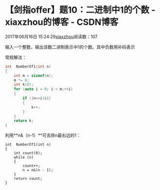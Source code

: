 # 【剑指offer】题10：二进制中1的个数 - xiaxzhou的博客 - CSDN博客





2017年06月16日 15:24:29[xiaxzhou](https://me.csdn.net/xiaxzhou)阅读数：107








> 
输入一个整数，输出该数二进制表示中1的个数。其中负数用补码表示


常规解法：

```cpp
int  NumberOf1(int n) 
{
    int m = sizeof(n);
    m *= 8;
    int k(0);
    for (auto i = 0; i < m;++i)
    {
        if ((n>>i)&1)
        {
            k++;
        }
    }
    return k;
}
```

利用**n&（n-1）**可去除n最右边的1：

```
int  NumberOf1(int n) 
{
    int count(0);
    while (n)
    {
        count++;
        n = n&(n - 1);
    }
    return count;
}
```



